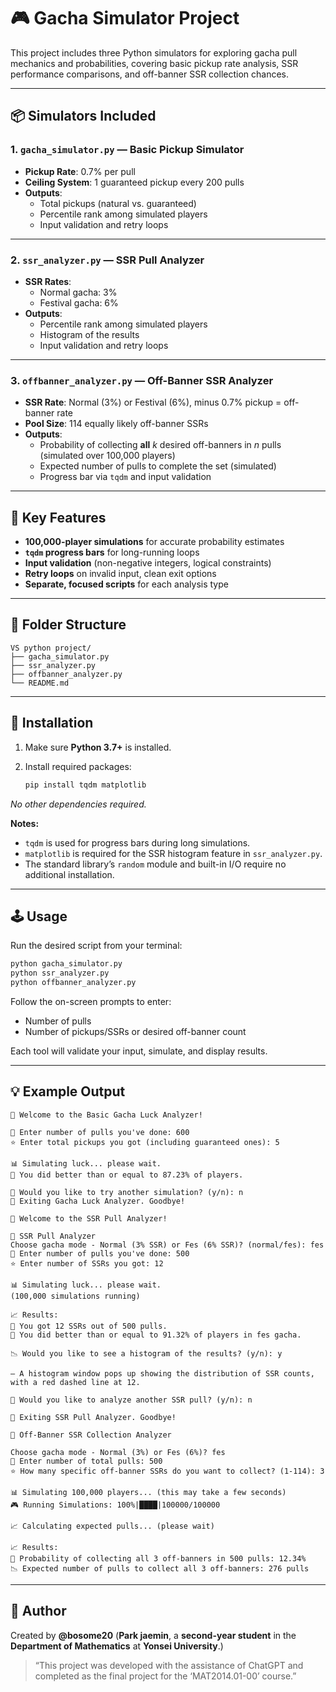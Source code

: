  # 🎮 Gacha Simulator Project
 
 This project includes three Python simulators for exploring gacha pull mechanics and probabilities, covering basic pickup rate analysis, SSR performance comparisons, and off-banner SSR collection chances.
 
 ---
 
 ## 📦 Simulators Included
 
 ### 1. `gacha_simulator.py` — Basic Pickup Simulator
 
 - **Pickup Rate**: 0.7% per pull  
 - **Ceiling System**: 1 guaranteed pickup every 200 pulls  
 - **Outputs**:
   - Total pickups (natural vs. guaranteed)  
   - Percentile rank among simulated players
   - Input validation and retry loops  
 
 ---
 
 ### 2. `ssr_analyzer.py` — SSR Pull Analyzer
 
 - **SSR Rates**:
   - Normal gacha: 3%  
   - Festival gacha: 6%  
 - **Outputs**:
   - Percentile rank among simulated players   
   - Histogram of the results
   - Input validation and retry loops
 
 ---
 
 ### 3. `offbanner_analyzer.py` — Off-Banner SSR Analyzer
 
 - **SSR Rate**: Normal (3%) or Festival (6%), minus 0.7% pickup = off-banner rate  
 - **Pool Size**: 114 equally likely off-banner SSRs  
 - **Outputs**:
   - Probability of collecting **all** _k_ desired off-banners in _n_ pulls (simulated over 100,000 players)  
   - Expected number of pulls to complete the set (simulated)  
   - Progress bar via `tqdm` and input validation  
 
 ---
 
 ## 🧪 Key Features
 
 - **100,000-player simulations** for accurate probability estimates  
 - **`tqdm` progress bars** for long-running loops  
 - **Input validation** (non-negative integers, logical constraints)  
 - **Retry loops** on invalid input, clean exit options  
 - **Separate, focused scripts** for each analysis type  
 
 ---
 
 ## 📁 Folder Structure
 
 
 ```plaintext
 VS python project/
 ├── gacha_simulator.py
 ├── ssr_analyzer.py
 ├── offbanner_analyzer.py
 └── README.md
 ```
 
 
 ---
 
 
 ## 🔧 Installation
 
 1. Make sure **Python 3.7+** is installed.
 2. Install required packages:
 
    ```bash
    pip install tqdm matplotlib
    ```
 
 _No other dependencies required._
 
 **Notes:**
 - `tqdm` is used for progress bars during long simulations.  
 - `matplotlib` is required for the SSR histogram feature in `ssr_analyzer.py`.  
 - The standard library’s `random` module and built-in I/O require no additional installation.  
 
 ---
 
 ## 🕹️ Usage
 
 Run the desired script from your terminal:
 
 ```bash
 python gacha_simulator.py
 python ssr_analyzer.py
 python offbanner_analyzer.py
 ```
 
 Follow the on-screen prompts to enter:
 
 - Number of pulls  
 - Number of pickups/SSRs or desired off-banner count  
 
 Each tool will validate your input, simulate, and display results.
 
 ---
 
 ## 💡 Example Output
 
 ```plaintext
 🎲 Welcome to the Basic Gacha Luck Analyzer!
 
 🔢 Enter number of pulls you've done: 600
 ⭐ Enter total pickups you got (including guaranteed ones): 5
 
 📊 Simulating luck... please wait.
 🏅 You did better than or equal to 87.23% of players.
 
 🔁 Would you like to try another simulation? (y/n): n
 👋 Exiting Gacha Luck Analyzer. Goodbye!
 ```
 

 ```plaintext
 🎲 Welcome to the SSR Pull Analyzer!
 
 🎯 SSR Pull Analyzer
 Choose gacha mode - Normal (3% SSR) or Fes (6% SSR)? (normal/fes): fes
 🔢 Enter number of pulls you've done: 500
 ⭐ Enter number of SSRs you got: 12
 
 📊 Simulating luck... please wait.
 (100,000 simulations running)
 
 📈 Results:
 🎯 You got 12 SSRs out of 500 pulls.
 🏅 You did better than or equal to 91.32% of players in fes gacha.
 
 📉 Would you like to see a histogram of the results? (y/n): y

— A histogram window pops up showing the distribution of SSR counts, with a red dashed line at 12.

 🔁 Would you like to analyze another SSR pull? (y/n): n
 
 👋 Exiting SSR Pull Analyzer. Goodbye!
 ```
 
 
 ```plaintext
 🎯 Off-Banner SSR Collection Analyzer
 
 Choose gacha mode - Normal (3%) or Fes (6%)? fes
 🔢 Enter number of total pulls: 500
 ⭐ How many specific off-banner SSRs do you want to collect? (1-114): 3
 
 📊 Simulating 100,000 players... (this may take a few seconds)
 🎮 Running Simulations: 100%|████|100000/100000
 
 📈 Calculating expected pulls... (please wait)
 
 📈 Results:
 🎯 Probability of collecting all 3 off-banners in 500 pulls: 12.34%
 📉 Expected number of pulls to collect all 3 off-banners: 276 pulls
 ```
 
 ---
 
 
 ## 🙋 Author
 
 Created by **@bosome20**   (**Park jaemin**, a **second-year student** in the **Department of Mathematics** at **Yonsei University**.)

> “This project was developed with the assistance of ChatGPT and completed as the final project for the ‘MAT2014.01-00’ course.”